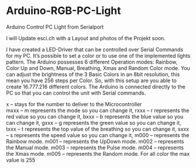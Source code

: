 # Arduino-RGB-PC-Light
Arduino Control PC Light from Serialport

I will Update esci.ch with a Layout and photos of the Projekt soon.

I have created a LED-Driver that can be controlled over Serial Commands for my PC.  It’s possible to set a color or to use one of the implemented lights pattern. The Arduino possesses 6 different Operation modes: Rainbow, Color Up and Down, Manual, Breathing, Xmas and Random Color mode.
You can adjust the brightness of the 3 Basic Colors in an 8bit resolution, this mean you have 256 steps per Color. So, with this setup are you able to create 16.777.216 different colors.
The Arduino is connected directly to the PC so that you can control the unit with Serial commands.

x 	– 	stays for the number to deliver to the Microcontroller  
mxxx 	– 	m represents the mode so you can change it, 
rxxx 	–	r represents the red value so you can change it, 
bxxx 	–	b represents the blue value so you can change it, 
gxxx 	– 	g represents the green value so you can change it,
txxx 	–	t represents the top value of the breathing so you can change it,
sxxx 	–	s represents the speed value so you can change it,
m000 	–	represents the Rainbow mode.
m001	–	represents the UpDown mode.
m002 	–	represents the Manual mode.
m003 	–	represents the Pulse mode.
m004 	–	represents the Xmas mode.
m005 	–	represents the Random mode.
For all color the max value is 255
